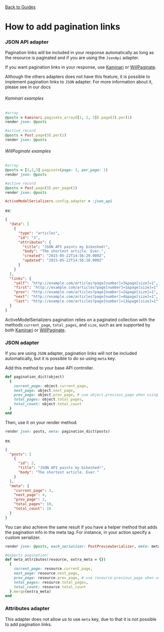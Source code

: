 [Back to Guides](../README.md)

# How to add pagination links

### JSON API adapter

Pagination links will be included in your response automatically as long as
the resource is paginated and if you are using the ```JsonApi``` adapter.

If you want pagination links in your response, use [Kaminari](https://github.com/amatsuda/kaminari)
or [WillPaginate](https://github.com/mislav/will_paginate).

Although the others adapters does not have this feature, it is possible to
implement pagination links to `JSON` adapter. For more information about it,
please see in our docs 

###### Kaminari examples

```ruby
#array
@posts = Kaminari.paginate_array([1, 2, 3]).page(3).per(1)
render json: @posts

#active_record
@posts = Post.page(3).per(1)
render json: @posts
```

###### WillPaginate examples

```ruby
#array
@posts = [1,2,3].paginate(page: 3, per_page: 1)
render json: @posts

#active_record
@posts = Post.page(3).per_page(1)
render json: @posts
```

```ruby
ActiveModelSerializers.config.adapter = :json_api
```

ex:
```json
{
  "data": [
    {
      "type": "articles",
      "id": "3",
      "attributes": {
        "title": "JSON API paints my bikeshed!",
        "body": "The shortest article. Ever.",
        "created": "2015-05-22T14:56:29.000Z",
        "updated": "2015-05-22T14:56:28.000Z"
      }
    }
  ],
  "links": {
    "self": "http://example.com/articles?page[number]=3&page[size]=1",
    "first": "http://example.com/articles?page[number]=1&page[size]=1",
    "prev": "http://example.com/articles?page[number]=2&page[size]=1",
    "next": "http://example.com/articles?page[number]=4&page[size]=1",
    "last": "http://example.com/articles?page[number]=13&page[size]=1"
  }
}
```

ActiveModelSerializers pagination relies on a paginated collection with the methods `current_page`, `total_pages`, and `size`, such as are supported by both [Kaminari](https://github.com/amatsuda/kaminari) or [WillPaginate](https://github.com/mislav/will_paginate).


### JSON adapter

If you are using `JSON` adapter, pagination links will not be included automatically, but it is possible to do so using `meta` key.

Add this method to your base API controller.

```ruby
def pagination_dict(object)
  {
    current_page: object.current_page,
    next_page: object.next_page,
    prev_page: object.prev_page, # use object.previous_page when using will_paginate
    total_pages: object.total_pages,
    total_count: object.total_count
  }
end
```

Then, use it on your render method.

```ruby
render json: posts, meta: pagination_dict(posts)
```

ex.
```json
{
  "posts": [
    {
      "id": 2,
      "title": "JSON API paints my bikeshed!",
      "body": "The shortest article. Ever."
    }
  ],
  "meta": {
    "current_page": 3,
    "next_page": 4,
    "prev_page": 2,
    "total_pages": 10,
    "total_count": 10
  }
}
```

You can also achieve the same result if you have a helper method that adds the pagination info in the meta tag. For instance, in your action specify a custom serializer.

```ruby
render json: @posts, each_serializer: PostPreviewSerializer, meta: meta_attributes(@post)
```

```ruby
#expects pagination!
def meta_attributes(resource, extra_meta = {})
  {
    current_page: resource.current_page,
    next_page: resource.next_page,
    prev_page: resource.prev_page, # use resource.previous_page when using will_paginate
    total_pages: resource.total_pages,
    total_count: resource.total_count
  }.merge(extra_meta)
end
```

### Attributes adapter

This adapter does not allow us to use `meta` key, due to that it is not possible to add pagination links.
